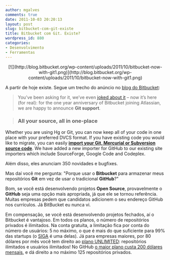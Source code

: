 ```yaml
---
author: mgalves
comments: true
date: 2011-10-03 20:20:13
layout: post
slug: bitbucket-com-git-existe
title: Bitbucket com Git. Existe?
wordpress_id: 880
categories:
- Desenvolvimento
- Ferramentas
---
```


<div style="text-align: center;" markdown="1">
    [![](http://blog.bitbucket.org/wp-content/uploads/2011/10/bitbucket-now-with-git1.png)](http://blog.bitbucket.org/wp-content/uploads/2011/10/bitbucket-now-with-git1.png)
</div>


A partir de hoje existe. Segue um trecho do anúncio no [blog do Bitbucket](http://blog.bitbucket.org/2011/10/03/bitbucket-now-rocks-git/):


> You’ve been asking for it, we’ve even [joked about it](http://blog.bitbucket.org/2009/04/01/announcing-git-support/) – now it’s here (for real): for the one year anniversary of Bitbucket joining Atlassian, we are happy to announce **Git support**.

> 
> ### All your source, all in one-place
> 
> 
Whether you are using Hg or Git, you can now keep all of your code in one place with your preferred DVCS format. If you have existing code you would like to migrate, you can easily **[import your Git, Mercurial or Subversion source code](https://bitbucket.org/repo/import)**. We have added a new importer for GitHub to our existing site importers which include SourceForge, Google Code and Codeplex.


Além disso, eles anunciam 350 novidades e bugfixes.

Mas daí você me pergunta: "Porque usar o **Bitbucket** para armazenar meus repositórios **Git** em vez de usar o tradicional **GitHub**?"

Bom, se você está desenvolvendo projetos **Open Source**, provavelmente o **GitHub** seja uma opção mais apropriada, já que ele se tornou referência. Muitas empresas pedem que candidatos adicionem o seu endereço GitHub nos currículos. Já BitBucket eu nunca vi.

Em compensação, se você está desenvolvendo projetos fechados, aí o Bitbucket é vantajoso. Em todos os planos, o número de repositórios privados é ilimitados. Na conta gratuíta, a limitação fica por conta do número de usuários: 5 no máximo, o que é mais do que suficiente para 99% das startups (o [SIGA](http://siga.st) é uma delas). Já para empresas maiores, por 80 dólares por mês você tem direito ao [plano UNLIMITED](https://bitbucket.org/plans): repositórios ilimitados e usuários ilimitados! No GitHub [o maior plano custa 200 dólares mensais](https://github.com/plans), e dá direito a no máximo 125 repositórios privados.






